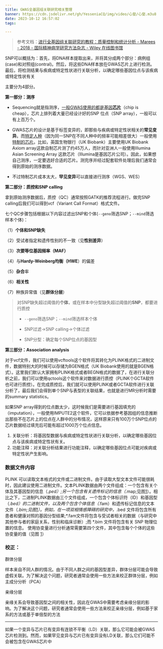 ```yaml
---
title: GWAS全基因组关联研究相关整理
banner: https://cdn.jsdelivr.net/gh/YesseniaCQ/img/video/心壑/心壑.m3u8
date: 2023-10-12 16:57:02
tags:

---
```


> 参考文档：[进行全基因组关联研究的教程：质量控制和统计分析 - Marees - 2018 - 国际精神病学研究方法杂志 - Wiley 在线图书馆](https://onlinelibrary.wiley.com/doi/full/10.1002/mpr.1608)

SNP可以概括为：首先，将DNA样本提取出来，并将其分成两个部分：病例组(case)和对照组(contral)。然后，将这些DNA样本放在GWAS芯片上进行检测。最后，将检测结果与疾病或特定性状进行关联分析，以确定哪些基因位点与该疾病或特定性状有关

主要分为4部分。

**第一部分：测序**

- Sequencing就是指测序，<u>一般GWAS使用的都是基因**芯片**</u>（chip is cheap），芯片上排列着大量已经设计好的SNP 位点（SNP array），一般可以有上百万个。

- GWAS芯片的设计是基于标签变异的，即那些与疾病或特定性状相关的**常见变异**。而<u>特定人种</u>（因为同一SNP在不同人种中的频率可能相差很大）一般使用<u>特制的芯片</u>。比如，英国生物银行（UK Biobank）主要使用UK Biobank Axiom array这款自制芯片测了约45万人，而针对亚洲人一般使用Illumina Asian Screening Array 这款芯片（Illumina是基因芯片公司）。因此，如果想自己测序，一定要选好合适的芯片。测完序并经过配套软件处理后我们通常会得到原始的测序数据。
- 不过特制芯片成本太大，**罕见变异**可以直接进行测序（WGS、WES）

**第二部分：质控和SNP calling**

拿到原始测序数据后，质控（QC）通常按照GATK的推荐流程进行。做完SNP calling后我们可以得到vcf（Variant Call Format）格式文件。

七个QC步骤包括根据以下内容过滤出SNP和个体(`--geno`筛选SNP；`--mind`筛选样本个体)：

（1）**个体和SNP缺失**

（2）受试者指定和遗传性别的不一致（见**性别差异**）

（3）**次要等位基因频率（MAF）**

（4）与**Hardy-Weinberg均衡（HWE**）的偏差

（5）**杂合**率

（6）**相关性**

（7）种族异常值（见**群体分层**）

> 对SNP缺失超过阈值的**个体**，或在样本中分型缺失超过阈值的**SNP**，都要进行质控
>
> - `--geno`筛选SNP；`--mind`筛选样本个体
> - SNP过滤->SNP calling->个体过滤
>
> - SNP分型：确定每个SNP位点的基因型

**第三部分：Association analysis**

对于vcf文件，我们可以使用vcftools这个软件将其转化为PLINK格式的二进制文件，数据特别大的时候可以存储为BGEN格式（UK Biobank使用的就是BGEN格式）。这里我们默认大家拥有PLINK格式或者BEGN格式的数据了，在进行关联分析之前，我们可以使用qctools这个软件来对数据进行质控（PLINK个GCTA软件也可进行质控）。在完成质控后，我们就可以使用PLINK或者GCTA软件进行关联分析了，最后我们会得到单个SNP与表型的关联结果，也就是进行MR分析时需要的summary statistics。

如果SNP array得到的位点数太少，这时候我们是需要进行基因填充的（imputation），一般使用IMPUTE2这个软件，它可以依据参考基因组的信息推断出那些不在芯片上的位点在人群中的分布情况，这样原来只有100万个SNP位点的芯片数据经过填充后可能有超过1000万个位点信息。

1. 关联分析：将基因型数据与疾病或特定性状进行关联分析，以确定哪些基因位点与该疾病或特定性状有关。
2. 功能注释：对关联分析结果进行功能注释，以确定哪些基因位点可能对疾病或特定性状产生影响。

### 数据文件内容

PLINK 可以读取文本格式的文件或二进制文件。由于读取大型文本文件可能很耗时，因此建议使用二进制文件。文本PLINK数据由两个文件组成：一个包含有关个体及其基因型的信息（*.ped）;另一个包含有关遗传标记的信息（*.map;见图[1](https://onlinelibrary.wiley.com/doi/full/10.1002/mpr.1608#mpr1608-fig-0001)）。相比之下，二进制PLINK数据由三个文件组成，一个包含个体标识符（ID）和基因型（*.bed）的二进制文件，以及两个包含个体信息（*.fam）和遗传标记信息的文本文件（*.bim;见图[1](https://onlinelibrary.wiley.com/doi/full/10.1002/mpr.1608#mpr1608-fig-0001)）。例如，在一项双相情感障碍的研究中，*.bed 文件将包含所有患者和健康对照的基因分型结果;*.fam文件将包含与受试者相关的数据（与研究中其他参与者的家庭关系，性别和临床诊断）;而 *.bim 文件将包含有关 SNP 物理位置的信息。 使用协变量进行分析通常需要第四个文件，其中包含每个个体的这些协变量的值（见图 [1](https://onlinelibrary.wiley.com/doi/full/10.1002/mpr.1608#mpr1608-fig-0001)）

### 校正：

群体分层

样本来自不同人群的情况。由于不同人群之间的基因型差异，群体分层可能会导致虚假关联。为了解决这个问题，研究者通常会使用一些方法来校正群体分层，例如主成分分析（PCA）

亲缘分层

亲缘关系会导致基因型之间的相关性，因此在GWAS中需要考虑亲缘分层的影响。为了解决这个问题，研究者通常会使用一些方法来校正亲缘分层，例如基于家系的方法或基于单倍型的方法



___

如果一个变异与芯片已有变异有连锁不平衡（LD）关联，那么它可能会被GWAS芯片检测到。然而，如果罕见变异与芯片已有变异没有LD关联，那么它们可能不会被包含在GWAS芯片中